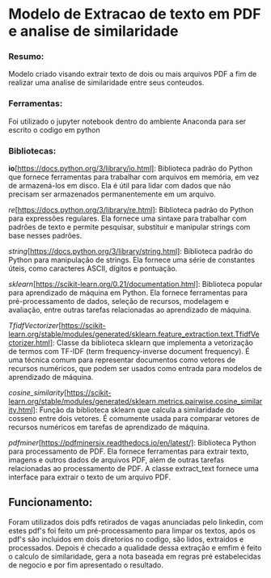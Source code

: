 # Modelo de Extracao de texto em PDF e analise de similaridade

### Resumo: 
Modelo criado visando extrair texto de dois ou mais arquivos PDF a fim de realizar uma analise de similaridade entre seus conteudos.

### Ferramentas: 
Foi utilizado o jupyter notebook dentro do ambiente Anaconda para ser escrito o codigo em python 

### Bibliotecas: 

**io**[https://docs.python.org/3/library/io.html]: Biblioteca padrão do Python que fornece ferramentas para trabalhar com arquivos em memória, em vez de armazená-los em disco. Ela é útil para lidar com dados que não precisam ser armazenados permanentemente em um arquivo.

*re*[https://docs.python.org/3/library/re.html]: Biblioteca padrão do Python para expressões regulares. Ela fornece uma sintaxe para trabalhar com padrões de texto e permite pesquisar, substituir e manipular strings com base nesses padrões.

*string*[https://docs.python.org/3/library/string.html]: Biblioteca padrão do Python para manipulação de strings. Ela fornece uma série de constantes úteis, como caracteres ASCII, dígitos e pontuação.

*sklearn*[https://scikit-learn.org/0.21/documentation.html]: Biblioteca popular para aprendizado de máquina em Python. Ela fornece ferramentas para pré-processamento de dados, seleção de recursos, modelagem e avaliação, entre outras tarefas relacionadas ao aprendizado de máquina.

*TfidfVectorizer*[https://scikit-learn.org/stable/modules/generated/sklearn.feature_extraction.text.TfidfVectorizer.html]: Classe da biblioteca sklearn que implementa a vetorização de termos com TF-IDF (term frequency-inverse document frequency). É uma técnica comum para representar documentos como vetores de recursos numéricos, que podem ser usados como entrada para modelos de aprendizado de máquina.

*cosine_similarity*[https://scikit-learn.org/stable/modules/generated/sklearn.metrics.pairwise.cosine_similarity.html]: Função da biblioteca sklearn que calcula a similaridade do cosseno entre dois vetores. É comumente usada para comparar vetores de recursos numéricos em tarefas de aprendizado de máquina.

*pdfminer*[https://pdfminersix.readthedocs.io/en/latest/]: Biblioteca Python para processamento de PDF. Ela fornece ferramentas para extrair texto, imagens e outros dados de arquivos PDF, além de outras tarefas relacionadas ao processamento de PDF. A classe extract_text fornece uma interface para extrair o texto de um arquivo PDF.

## Funcionamento:

Foram utilizados dois pdfs retirados de vagas anunciadas pelo linkedin, com estes pdf's foi feito um pré-processamento para limpar os textos, após os pdf's são incluidos em dois diretorios no codigo, são lidos, extraidos e processados. Depois é checado a qualidade dessa extração e emfim é feito o calculo de similaridade, gera a nota baseada em regras pré estabelecidas de negocio e por fim apresentado o resultado. 
